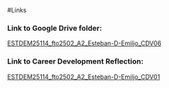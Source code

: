 #Links

### Link to Google Drive folder: 
[ESTDEM25114_fto2502_A2_Esteban-D-Emiljo_CDV06](<https://drive.google.com/drive/folders/142qRQdP86mGAu8J8DSUN9HGCFQ79WJfl?usp=sharing>)

### Link to Career Development Reflection:
[ESTDEM25114_fto2502_A2_Esteban-D-Emiljo_CDV01](<https://github.com/EstebanDiaz43/CDV01_Career_Goals_Reflection_ESTDEM25114_fto2502_A2_Esteban-D-Emiljo_CDV01.git>)
